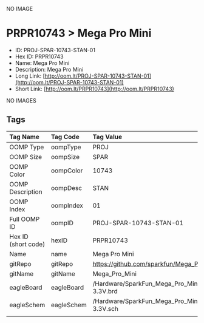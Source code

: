 


  
NO IMAGE  
# PRPR10743 > Mega Pro Mini

- ID: PROJ-SPAR-10743-STAN-01
- Hex ID: PRPR10743
- Name: Mega Pro Mini
- Description: Mega Pro Mini
- Long Link: [http://oom.lt/PROJ-SPAR-10743-STAN-01](http://oom.lt/PROJ-SPAR-10743-STAN-01)
- Short Link: [http://oom.lt/PRPR10743](http://oom.lt/PRPR10743)
  
NO IMAGES  
## Tags
  

|Tag Name|Tag Code|Tag Value|
| :--- | :--- | :--- |
|OOMP Type|oompType|PROJ|
|OOMP Size|oompSize|SPAR|
|OOMP Color|oompColor|10743|
|OOMP Description|oompDesc|STAN|
|OOMP Index|oompIndex|01|
|Full OOMP ID|oompID|PROJ-SPAR-10743-STAN-01|
|Hex ID (short code)|hexID|PRPR10743|
|Name|name|Mega Pro Mini|
|gitRepo|gitRepo|https://github.com/sparkfun/Mega_Pro_Mini|
|gitName|gitName|Mega_Pro_Mini|
|eagleBoard|eagleBoard|/Hardware/SparkFun_Mega_Pro_Mini-3.3V.brd|
|eagleSchem|eagleSchem|/Hardware/SparkFun_Mega_Pro_Mini-3.3V.sch|
||||
